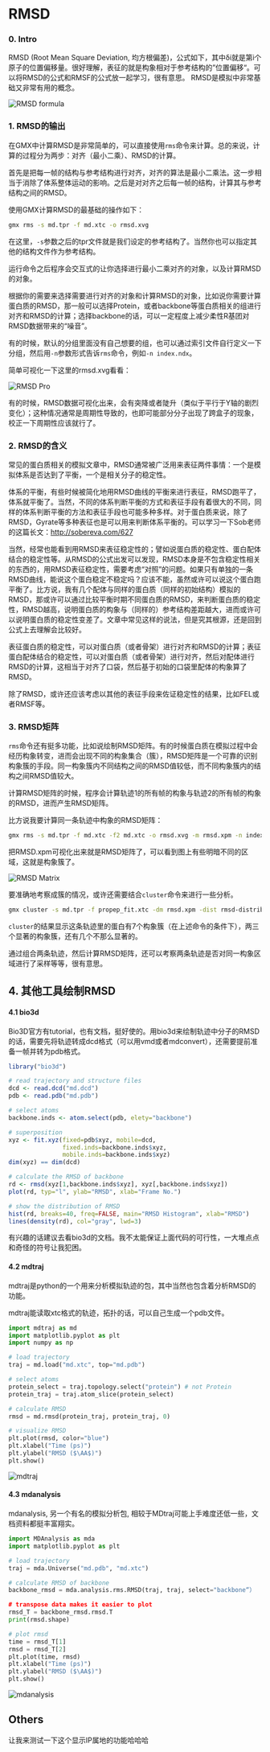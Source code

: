 # RMSD

### 0. Intro

RMSD (Root Mean Square Deviation, 均方根偏差)，公式如下，其中δi就是第i个原子的位置偏移量。很好理解，表征的就是构象相对于参考结构的”位置偏移“。可以将RMSD的公式和RMSF的公式放一起学习，很有意思。
RMSD是模拟中非常基础又非常有用的概念。

![RMSD formula](rmsd_defination.png) 


### 1. RMSD的输出

在GMX中计算RMSD是非常简单的，可以直接使用`rms`命令来计算。总的来说，计算的过程分为两步：对齐（最小二乘）、RMSD的计算。

首先是把每一帧的结构与参考结构进行对齐，对齐的算法是最小二乘法。这一步相当于消除了体系整体运动的影响。之后是对对齐之后每一帧的结构，计算其与参考结构之间的RMSD。

使用GMX计算RMSD的最基础的操作如下：

```bash
gmx rms -s md.tpr -f md.xtc -o rmsd.xvg
```

在这里，`-s`参数之后的tpr文件就是我们设定的参考结构了。当然你也可以指定其他的结构文件作为参考结构。

运行命令之后程序会交互式的让你选择进行最小二乘对齐的对象，以及计算RMSD的对象。

根据你的需要来选择需要进行对齐的对象和计算RMSD的对象，比如说你需要计算蛋白质的RMSD，那一般可以选择Protein，或者backbone等蛋白质相关的组进行对齐和RMSD的计算；选择backbone的话，可以一定程度上减少柔性R基团对RMSD数据带来的“噪音”。

有的时候，默认的分组里面没有自己想要的组，也可以通过索引文件自行定义一下分组，然后用`-n`参数形式告诉`rms`命令，例如`-n index.ndx`。

简单可视化一下这里的rmsd.xvg看看：

![RMSD Pro](rmsd_pro.png) 

有的时候，RMSD数据可视化出来，会有突降或者陡升（类似于平行于Y轴的剧烈变化）；这种情况通常是周期性导致的，也即可能部分分子出现了跨盒子的现象，校正一下周期性应该就行了。


### 2. RMSD的含义

常见的蛋白质相关的模拟文章中，RMSD通常被广泛用来表征两件事情：一个是模拟体系是否达到了平衡，一个是相关分子的稳定性。

体系的平衡，有些时候被简化地用RMSD曲线的平衡来进行表征，RMSD跑平了，体系就平衡了。当然，不同的体系判断平衡的方式和表征手段有着很大的不同，同样的体系判断平衡的方法和表征手段也可能多种多样。对于蛋白质来说，除了RMSD，Gyrate等多种表征也是可以用来判断体系平衡的。可以学习一下Sob老师的这篇长文：http://sobereva.com/627

当然，经常也能看到用RMSD来表征稳定性的；譬如说蛋白质的稳定性、蛋白配体结合的稳定性等。从RMSD的公式出发可以发现，RMSD本身是不包含稳定性相关的东西的，用RMSD表征稳定性，需要考虑“对照”的问题。如果只有单独的一条RMSD曲线，能说这个蛋白稳定不稳定吗？应该不能，虽然或许可以说这个蛋白跑平衡了。比方说，我有几个配体与同样的蛋白质（同样的初始结构）模拟的RMSD，那或许可以通过比较平衡时期不同蛋白质的RMSD，来判断蛋白质的稳定性，RMSD越高，说明蛋白质的构象与（同样的）参考结构差距越大，进而或许可以说明蛋白质的稳定性变差了。文章中常见这样的说法，但是究其根源，还是回到公式上去理解会比较好。

表征蛋白质的稳定性，可以对蛋白质（或者骨架）进行对齐和RMSD的计算；表征蛋白配体结合的稳定性，可以对蛋白质（或者骨架）进行对齐，然后对配体进行RMSD的计算，这相当于对齐了口袋，然后基于初始的口袋里配体的构象算了RMSD。

除了RMSD，或许还应该考虑以其他的表征手段来佐证稳定性的结果，比如FEL或者RMSF等。


### 3. RMSD矩阵

`rms`命令还有挺多功能，比如说绘制RMSD矩阵。有的时候蛋白质在模拟过程中会经历构象转变，进而会出现不同的构象集合（簇），RMSD矩阵是一个可靠的识别构象簇的手段。同一构象簇内不同结构之间的RMSD值较低，而不同构象簇内的结构之间RMSD值较大。

计算RMSD矩阵的时候，程序会计算轨迹1的所有帧的构象与轨迹2的所有帧的构象的RMSD，进而产生RMSD矩阵。

比方说我要计算同一条轨迹中构象的RMSD矩阵：

```bash
gmx rms -s md.tpr -f md.xtc -f2 md.xtc -o rmsd.xvg -m rmsd.xpm -n index.ndx
```

把RMSD.xpm可视化出来就是RMSD矩阵了，可以看到图上有些明暗不同的区域，这就是构象簇了。

![RMSD Matrix](rmsd_matrix.png) 

要准确地考察成簇的情况，或许还需要结合`cluster`命令来进行一些分析。

```bash
gmx cluster -s md.tpr -f propep_fit.xtc -dm rmsd.xpm -dist rmsd-distribution.xvg -o clusters.xpm -sz cluster-sizes.xvg -tr cluster-transitions.xpm -ntr cluster-transitions.xvg -clid cluster-id-over-time.xvg -cl clusters.pdb -cutoff 0.2 -method gromos
```

`cluster`的结果显示这条轨迹里的蛋白有7个构象簇（在上述命令的条件下），两三个显著的构象簇，还有几个不那么显著的。

通过组合两条轨迹，然后计算RMSD矩阵，还可以考察两条轨迹是否对同一构象区域进行了采样等等，很有意思。


## 4. 其他工具绘制RMSD

#### 4.1 bio3d

Bio3D官方有tutorial，也有文档，挺好使的。用bio3d来绘制轨迹中分子的RMSD的话，需要先将轨迹转成dcd格式（可以用vmd或者mdconvert），还需要提前准备一帧并转为pdb格式。

```R
library("bio3d")

# read trajectory and structure files
dcd <- read.dcd("md.dcd")
pdb <- read.pdb("md.pdb")

# select atoms
backbone.inds <- atom.select(pdb, elety="backbone") 

# superposition
xyz <- fit.xyz(fixed=pdb$xyz, mobile=dcd,
               fixed.inds=backbone.inds$xyz,
               mobile.inds=backbone.inds$xyz)
dim(xyz) == dim(dcd)

# calculate the RMSD of backbone
rd <- rmsd(xyz[1,backbone.inds$xyz], xyz[,backbone.inds$xyz])
plot(rd, typ="l", ylab="RMSD", xlab="Frame No.")

# show the distribution of RMSD
hist(rd, breaks=40, freq=FALSE, main="RMSD Histogram", xlab="RMSD")
lines(density(rd), col="gray", lwd=3)

```

有兴趣的话建议去看bio3d的文档。我不太能保证上面代码的可行性，一大堆点点和奇怪的符号让我犯困。


#### 4.2 mdtraj

mdtraj是python的一个用来分析模拟轨迹的包，其中当然也包含着分析RMSD的功能。

mdtraj能读取xtc格式的轨迹，拓扑的话，可以自己生成一个pdb文件。

```python
import mdtraj as md
import matplotlib.pyplot as plt
import numpy as np

# load trajectory
traj = md.load("md.xtc", top="md.pdb")

# select atoms
protein_select = traj.topology.select("protein") # not Protein
protein_traj = traj.atom_slice(protein_select)

# calculate RMSD
rmsd = md.rmsd(protein_traj, protein_traj, 0)

# visualize RMSD
plt.plot(rmsd, color="blue")
plt.xlabel("Time (ps)")
plt.ylabel("RMSD ($\AA$)")
plt.show()

```

![mdtraj](mdtraj.png) 


#### 4.3 mdanalysis

mdanalysis, 另一个有名的模拟分析包, 相较于MDtraj可能上手难度还低一些，文档资料都挺丰富翔实。

```python
import MDAnalysis as mda
import matplotlib.pyplot as plt

# load trajectory
traj = mda.Universe("md.pdb", "md.xtc")

# calculate RMSD of backbone
backbone_rmsd = mda.analysis.rms.RMSD(traj, traj, select="backbone“）

# transpose data makes it easier to plot
rmsd_T = backbone_rmsd.rmsd.T
print(rmsd.shape)

# plot rmsd
time = rmsd_T[1]
rmsd = rmsd_T[2]
plt.plot(time, rmsd)
plt.xlabel("Time (ps)")
plt.ylabel("RMSD ($\AA$)")
plt.show()
```

![mdanalysis](mdanalysis.png) 


## Others

让我来测试一下这个显示IP属地的功能哈哈哈



